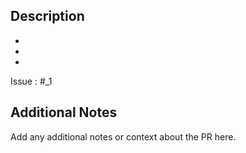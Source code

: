 ## Description
- 
- 
- 

Issue : #_1

## Additional Notes
Add any additional notes or context about the PR here.
